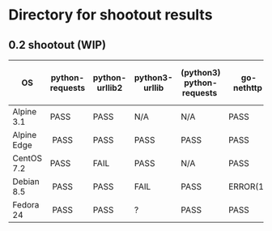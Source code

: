 # Directory for shootout results

## 0.2 shootout (WIP)

 <!-- markdownlint-disable MD013 -->

 OS         | python-requests | python-urllib2 | python3-urllib | (python3) python-requests | go-nethttp   | java-https | java-net | php-file-get-contents  |
 ---------- | --------------- | -------------- | -------------- | --------------------------| ------------ | ---------- | ---------|------------------------|
Alpine 3.1  | PASS            | PASS           | N/A            | N/A                       | PASS         | ERROR(2)   | ?        | NO SNI
Alpine Edge | PASS            | PASS           | PASS           | PASS                      | PASS         | PASS       | PASS     | NO SNI
CentOS 7.2  | PASS            | FAIL           | PASS           | N/A                       | PASS         | ERROR(1)   | ERROR(1) | NO SNI
Debian 8.5  | PASS            | PASS           | FAIL           | PASS                      | ERROR(1)     | ERROR(1)   | ERROR(1) |
Fedora 24   | PASS            | PASS           | ?              | PASS                      | PASS         | PASS       | PASS     | PASS
